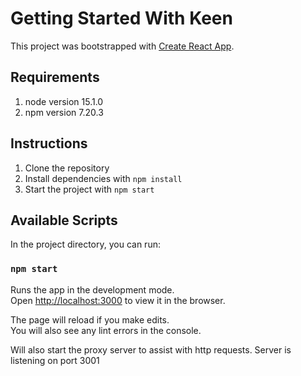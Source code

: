 # Getting Started With Keen

This project was bootstrapped with [Create React App](https://github.com/facebook/create-react-app).

## Requirements
1. node version 15.1.0
2. npm version 7.20.3

## Instructions
1. Clone the repository
2. Install dependencies with `npm install`
3. Start the project with `npm start`

## Available Scripts

In the project directory, you can run:

### `npm start`

Runs the app in the development mode.\
Open [http://localhost:3000](http://localhost:3000) to view it in the browser.

The page will reload if you make edits.\
You will also see any lint errors in the console.

Will also start the proxy server to assist with http requests. Server is listening on port 3001




